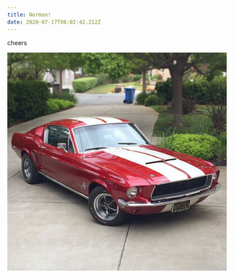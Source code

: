 ```yaml
---
title: Norman!
date: 2020-07-17T06:02:42.212Z
---
```

cheers

![](/img/uploads/screen-shot-2020-01-23-at-4.03.40-pm.png)